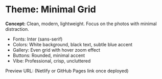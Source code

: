 # Theme: Minimal Grid

**Concept:** Clean, modern, lightweight. Focus on the photos with minimal distraction.  
- Fonts: Inter (sans-serif)  
- Colors: White background, black text, subtle blue accent  
- Gallery: Even grid with hover zoom effect  
- Buttons: Rounded, minimal accent  
- Vibe: Professional, crisp, uncluttered

Preview URL: (Netlify or GitHub Pages link once deployed)
